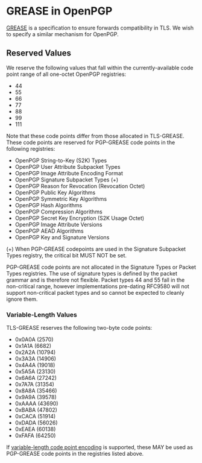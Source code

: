# GREASE in OpenPGP

[GREASE](https://datatracker.ietf.org/doc/html/rfc8701/) is a specification to ensure forwards compatibility in TLS.
We wish to specify a similar mechanism for OpenPGP.

## Reserved Values

We reserve the following values that fall within the currently-available code point range of all one-octet OpenPGP registries:

* 44
* 55
* 66
* 77
* 88
* 99
* 111

Note that these code points differ from those allocated in TLS-GREASE.
These code points are reserved for PGP-GREASE code points in the following registries:

* OpenPGP String-to-Key (S2K) Types
* OpenPGP User Attribute Subpacket Types
* OpenPGP Image Attribute Encoding Format
* OpenPGP Signature Subpacket Types (+)
* OpenPGP Reason for Revocation (Revocation Octet)
* OpenPGP Public Key Algorithms
* OpenPGP Symmetric Key Algorithms
* OpenPGP Hash Algorithms
* OpenPGP Compression Algorithms
* OpenPGP Secret Key Encryption (S2K Usage Octet)
* OpenPGP Image Attribute Versions
* OpenPGP AEAD Algorithms
* OpenPGP Key and Signature Versions

(+) When PGP-GREASE codepoints are used in the Signature Subpacket Types registry, the critical bit MUST NOT be set.

PGP-GREASE code points are not allocated in the Signature Types or Packet Types registries.
The use of signature types is defined by the packet grammar and is therefore not flexible.
Packet types 44 and 55 fall in the non-critical range, however implementations pre-dating RFC9580 will not support non-critical packet types and so cannot be expected to cleanly ignore them.

### Variable-Length Values

TLS-GREASE reserves the following two-byte code points:

* 0x0A0A (2570)
* 0x1A1A (6682)
* 0x2A2A (10794)
* 0x3A3A (14906)
* 0x4A4A (19018)
* 0x5A5A (23130)
* 0x6A6A (27242)
* 0x7A7A (31354)
* 0x8A8A (35466)
* 0x9A9A (39578)
* 0xAAAA (43690)
* 0xBABA (47802)
* 0xCACA (51914)
* 0xDADA (56026)
* 0xEAEA (60138)
* 0xFAFA (64250)

If [variable-length code point encoding](code-point-exhaustion.html) is supported, these MAY be used as PGP-GREASE code points in the registries listed above.

